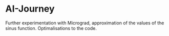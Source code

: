 # AI-Journey

Further experimentation with Micrograd, approximation of the values of the sinus function. Optimalisations to the code.
